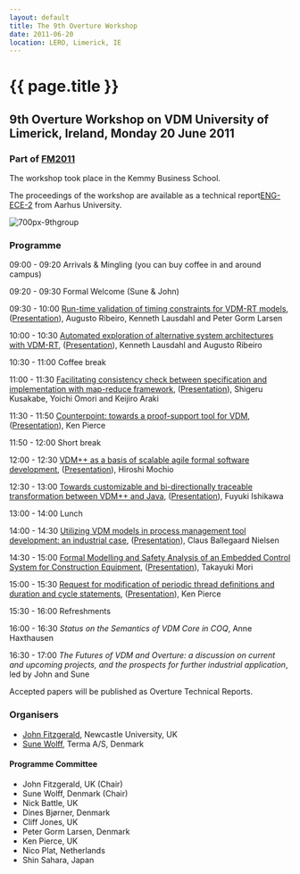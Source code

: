 ```yaml
---
layout: default
title: The 9th Overture Workshop
date: 2011-06-20
location: LERO, Limerick, IE
---
```


# {{ page.title }}

9th Overture Workshop on VDM University of Limerick, Ireland, Monday 20 June 2011
---------------------------------------------------------------------------------

### Part of [FM2011](http://www.lero.ie/fm2011)

The workshop took place in the Kemmy Business School.

The proceedings of the workshop are available as a technical
report[ENG-ECE-2](http://eng.au.dk/fileadmin/DJF/ENG/PDF-filer/Tekniske_rapporter/Technical_Report_ECE-TT-2-SAMLET.pdf)
from Aarhus University.

![](9/700px-9thgroup.jpg "700px-9thgroup")

### Programme

09:00 - 09:20 Arrivals & Mingling (you can buy coffee in and around
campus)

09:20 - 09:30 Formal Welcome (Sune & John)

09:30 - 10:00 [Run-time validation of timing constraints for VDM-RT
models](9/WS9Ribeiro.pdf "wikilink"),
([Presentation](9/WS9_AugustoRibeiroPresentation.pdf "wikilink")), Augusto
Ribeiro, Kenneth Lausdahl and Peter Gorm Larsen

10:00 - 10:30 [Automated exploration of alternative system architectures
with VDM-RT](9/WS9Lausdahl.pdf "wikilink"),
([Presentation](9/WS9_KennethLausdahlPresentation.pdf "wikilink")),
Kenneth Lausdahl and Augusto Ribeiro

10:30 - 11:00 Coffee break

11:00 - 11:30 [Facilitating consistency check between specification and
implementation with map-reduce framework](9/WS9Kusakabe.pdf "wikilink"),
([Presentation](9/WS9_KusakabePresentation.pdf "wikilink")), Shigeru
Kusakabe, Yoichi Omori and Keijiro Araki

11:30 - 11:50 [Counterpoint: towards a proof-support tool for
VDM](9/WS9PierceCounterpoint.pdf "wikilink"),
([Presentation](9/WS9_KenPierceCounterpointPresentation.pdf "wikilink")),
Ken Pierce

11:50 - 12:00 Short break

12:00 - 12:30 [VDM++ as a basis of scalable agile formal software
development](9/WS9Mochio.pdf "wikilink"),
([Presentation](9/WS9_HiroshiMochioPresentation.pdf "wikilink")), Hiroshi
Mochio

12:30 - 13:00 [Towards customizable and bi-directionally traceable
transformation between VDM++ and Java](9/WS9Ishikawa.pdf "wikilink"),
([Presentation](9/WS9_IshikawaFuyukiPresentation.pdf "wikilink")), Fuyuki
Ishikawa

13:00 - 14:00 Lunch

14:00 - 14:30 [Utilizing VDM models in process management tool
development: an industrial case](9/WS9Nielsen.pdf "wikilink"),
([Presentation](9/WS9_ClausBallegaardNielsen.pdf "wikilink")), Claus
Ballegaard Nielsen

14:30 - 15:00 [Formal Modelling and Safety Analysis of an Embedded
Control System for Construction Equipment](9/WS9Mori.pdf "wikilink"),
([Presentation](9/WS9_TakayukiMoriPresentation.pdf "wikilink")), Takayuki
Mori

15:00 - 15:30 [Request for modification of periodic thread definitions
and duration and cycle statements](9/WS9PierceRM.pdf "wikilink"),
([Presentation](9/WS9_KenPierceRM_Presentation.pdf "wikilink")), Ken
Pierce

15:30 - 16:00 Refreshments

16:00 - 16:30 *Status on the Semantics of VDM Core in COQ*, Anne
Haxthausen

16:30 - 17:00 *The Futures of VDM and Overture: a discussion on current
and upcoming projects, and the prospects for further industrial
application*, led by John and Sune

Accepted papers will be published as Overture Technical Reports.

### Organisers

-   [John Fitzgerald](mailto:john.fitzgerald@ncl.ac.uk), Newcastle
    University, UK
-   [Sune Wolff](mailto:swo@iha.dk), Terma A/S, Denmark

#### Programme Committee

-   John Fitzgerald, UK (Chair)
-   Sune Wolff, Denmark (Chair)
-   Nick Battle, UK
-   Dines Bjørner, Denmark
-   Cliff Jones, UK
-   Peter Gorm Larsen, Denmark
-   Ken Pierce, UK
-   Nico Plat, Netherlands
-   Shin Sahara, Japan

